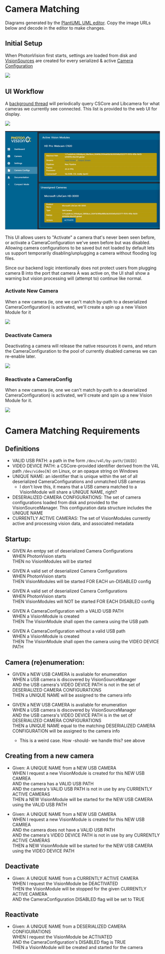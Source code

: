 # Camera Matching

Diagrams generated by the [PlantUML UML editor](https://www.plantuml.com/plantuml/). Copy the image URLs below and decode in the editor to make changes.

## Initial Setup

When PhotonVision first starts, settings are loaded from disk and [VisionSources](https://javadocs.photonvision.org/org/photonvision/vision/processes/VisionSource.html) are created for every serialized & active [Camera Configuration](https://javadocs.photonvision.org/org/photonvision/common/configuration/CameraConfiguration.html)

![](https://www.plantuml.com/plantuml/png/VP5FQnin4CNl-XI3JotK-DAJAI6fIw6GfOMbFkKoramSqTKVfF6MVFkETfKsei6trVpUldbwkYs2MIv-CeI29omCcn5d9XXPn8LpsG0MAErWaggTTGc3m6P05nRizQD7HrTS3336IxOC0mOySrwqS_5lIeT8bubxgVTNN9jRhpYCXvXNP8lLpokxsWvZNcwtlQaNsSDzH8B773sGAxzC7MvlDFSUxeXWKie4DeP7futelC8z73AZCDnPSJD35xKOh5F5DR31IU3d-1aiUive06PTlSRTm_V4eH4uFJ-4Aamn2xmxFMyJojDx0x2AjtNn-WSJ73_UltRyzC_o2mjRQH1IZecpE4t5WPOmX_5R7sPof_NyVvwghNbK-LVL1sbErTneFLqxNxF27pdEZZXNs8gjbJFrhHdYLxMredrx1Obm70QZvnUBtKxdJE2NnosxNVj3qIYO1GB_Rb3DEZAlQxKPowMuS7u8oIMUNE0F84-PaOgvvK0NF_q1)

## UI Workflow

A [background thread](https://javadocs.photonvision.org/org/photonvision/common/util/TimedTaskManager.html) will periodically query CSCore and Libcamera for what cameras we currently see connected. This list is provided to the web UI for display.

![](https://www.plantuml.com/plantuml/svg/POvDJyCm343l-HLMxnFt7j14uJ099AHkSCvSCopoCSLE-FjaxQW8kpbwpy_PYjgasJk3qJb2vHW4kZrxcc1lvGjURB0dIXrO0LLlpBakCFBP1eNkZQLkm1XpGchS8hvLXt68YMQ6WdLiyJCVqNfATZRSxwkLtka8XzriP3P6rM_kww4U7hac2oK8z0qJ5KOIKwJYvLOFJo5VUafm61zWYOjPwEPQ6M88X4fJuyoPzKD_IyEuMwrLk8rLhOrbxk4rooVWwbmvE1Rz9rbKBdJ7OHakInzy4hEbC6NlVW00)

![](images/matching_ui.png)

This UI allows users to "Activate" a camera that's never been seen before, or activate a CameraConfiguration we've seen before but was disabled. Allowing camera configurations to be saved but not loaded by default lets us support temporarily disabling/unplugging a camera without flooding log files.

Since our backend logic intentionally does not protect users from plugging camera B into the port that camera A was active on, the UI shall show a warning but vision processing will (attempt to) continue like normal.

### Activate New Camera

When a new camera (ie, one we can't match by-path to a deserialized CameraConfiguration) is activated, we'll create a spin up a new Vision Module for it

![](https://www.plantuml.com/plantuml/svg/VL7B3jCm4BpxArOzWKIK2wSALOKWf4gDG8fQBhquzggrY1_u4TI_PvCufGRKK-ATySpiU1yYzp7fWJdwAg4SDn4stx67qs43F41I9NHMGLa3dKrU8BJSy2lwcJa6_LzgQsKQ_g9g_K8rgvMCfckiNo0H1FsMy57rWclqV6OCw-b5e1o4iQIg7MNVmaSfeRz3CkfdGZ0am6YUmOuR5UyWRYX-X7M-XSOZZmX5_i2uY6ga-RG5uqE4K_S9SYAWORLRTjZ2LuSc8-HzCHFHMH_XJN-l78-tjmpomjNakDn02UVtnrKHZPnDckvGcZng-DU7kBCFCH-imk1PdDRzy2VoPumeuYhcl7L87UDKIj795q-CRzwEIgAVmDpaqNA9igoCINpgBDUhyvj42-UsPNHU9UgQvgIXvvSCTRtUe7UAt4Sm-2k395OWus9BiGM6eCprOfnoE2Y3xo3UF78Ps1wDJ7hu3G00)

### Deactivate Camera

Deactivating a camera will release the native resources it owns, and return the CameraConfiguration to the pool of currently disabled cameras we can re-enable later.

![](https://www.plantuml.com/plantuml/svg/ROxBJiCm44Nt_efHLtIH7yWYgWWB8gYeI0eRDXDdW97yABQd5N-FvV1G8bOUppdNrxkOC2InHftooPfFw19idcc4OxS1Z22yH4ySsJlelGHDi4U7RnIAUOxsNtNl9p4hrQxKjczzeC9qr7bSudiUDLeAM0ppSrDAk6foRmqtX3hn6HD16GXcvSMDdo2EFuJ0vOtATexO77aawxDdo_TKNbLLCvVNq1eV_vwuwbxXs5zllwNV_Xe6mZ3vYrkeRTzjvvv6k8Q3n7TmT86OC541LG6tmt20Xpkr8pU9DLy0)

### Reactivate a CameraConfig

When a new camera (ie, one we can't match by-path to a deserialized CameraConfiguration) is activated, we'll create and spin up a new Vision Module for it.

![](https://www.plantuml.com/plantuml/svg/VP9BYnD158NtzIikirAmoSPL8s5YH1n8SB1duYQRsrtNcGlrAElHadzlLVgXXP9LACvNvvmwwViGqSUabN3vbmTsQ2BSVQSUdX_k00CahgKJ1xO6EflyG714Wo_ah-GOz7_HevL9KOrgVSDrTgk9VRUtVfA6C5XFjNpWVa1D7g-4Maut2ir5X4ZSR7Ft5huH3f57Z0II0_QA94msPzDV81d-cGWCQX82LOJdxYCuwoEmWHH8G9cWsIPkuSlJqoFyG5R9ao0ZXIXIZcbXxwaax4eKGVNm8DO2OrWpvWvN-sOxFRw5huxCh41_EPkrp9l-qZYChsy5m0GtKt2vGH9Exm-BOobMGlRTGnsoxlTlJc5BJYPNgWgOuUNL7_vK_aIHXhYOEMyT-SWKCbLDyzbduj7RaINv8ix_py6Y95bF9YJzjTcyiixmJag85ax7eyZdnMApsSdYeQ-VGDXibXijT15z14E_5b6CbJ9EiRdsG26mUJaRnuuK6te7yTKJoY3koSYarMy0)

# Camera Matching Requirements

## Definitions
- VALID USB PATH: a path in the form `/dev/v4l/by-path/[UUID]`
- VIDEO DEVICE PATH: a CSCore-provided identifier derived from the V4L path `/dev/video[N]` on Linux, or an opaque string on Windows
- UNIQUE NAME: an identifier that is unique within the set of all deserialized CameraConfigurations and unmatched USB cameras
  - I don't love this, it means that a USB camera matched to a VisionModule will share a UNIQUE NAME, right?
- DESERIALIZED CAMERA CONFIGURATIONS: The set of camera configurations loaded from disk and provided to the VisionSourceManager. This configuration data structure includes the UNIQUE NAME
- CURRENTLY ACTIVE CAMERAS: The set of VisionModules currently active and processing vision data, and associated metadata

## Startup:

- GIVEN An emtpy set of deserialized Camera Configurations
<br>WHEN PhotonVision starts
<br>THEN no VisionModules will be started

- GIVEN A valid set of deserialized Camera Configurations
<br>WHEN PhotonVision starts
<br>THEN VisionModules will be started FOR EACH un-DISABLED config

- GIVEN A valid set of deserialized Camera Configurations
<br>WHEN PhotonVision starts
<br>THEN VisionModules will NOT be started FOR EACH DISABLED config

- GIVEN A CameraConfiguration with a VALID USB PATH
<br>WHEN a VisionModule is created
<br>THEN The VisionModule shall open the camera using the USB path

- GIVEN A CameraConfiguration without a valid USB path
<br>WHEN a VisionModule is created
<br>THEN The VisionModule shall open the camera using the VIDEO DEVICE PATH

## Camera (re)enumeration:

- GIVEN a NEW USB CAMERA is avaliable for enumeration
<br>WHEN a USB camera is discovered by VisionSourceManager
<br>AND the USB camera's VIDEO DEVICE PATH is not in the set of DESERIALIZED CAMERA CONFIGURATIONS
<br>THEN a UNIQUE NAME will be assigned to the camera info

- GIVEN a NEW USB CAMERA is avaliable for enumeration
<br>WHEN a USB camera is discovered by VisionSourceManager
<br>AND the USB camera's VIDEO DEVICE PATH is in the set of DESERIALIZED CAMERA CONFIGURATIONS
<br>THEN a UNIQUE NAME equal to the matching DESERIALIZED CAMERA CONFIGURATION will be assigned to the camera info
  - This is a weird case. How -should- we handle this? see above

## Creating from a new camera

- Given: A UNIQUE NAME from a NEW USB CAMERA
<br>WHEN I request a new VisionModule is created for this NEW USB CAMREA
<br>AND the camera has a VALID USB PATH
<br>AND the camera's VALID USB PATH is not in use by any CURRENTLY ACTIVE CAMERAS
<br>THEN a NEW VisionModule will be started for the NEW USB CAMERA using the VALID USB PATH

- Given: A UNIQUE NAME from a NEW USB CAMERA
<br>WHEN I request a new VisionModule is created for this NEW USB CAMREA
<br>AND the camera does not have a VALID USB PATH
<br>AND the camera's VIDEO DEVICE PATH is not in use by any CURRENTLY ACTIVE CAMERAS
<br>THEN a NEW VisionModule will be started for the NEW USB CAMERA using the VIDEO DEVICE PATH

## Deactivate

- Given: A UNIQUE NAME from a CURRENTLY ACTIVE CAMERA
<br>WHEN I request the VisionModule be DEACTIVATED
<br>THEN the VisionModule will be stopped for the given CURRENTLY ACTIVE CAMERA
<br>AND the CameraConfiguration DISABLED flag will be set to TRUE

## Reactivate

- Given: A UNIQUE NAME from a DESERIALIZED CAMERA CONFIGURATIONS
<br>WHEN I request the VisionModule be ACTIVATED
<br>AND the CameraConfiguration's DISABLED flag is TRUE
<br>THEN a VisionModule will be created and started for the camera
